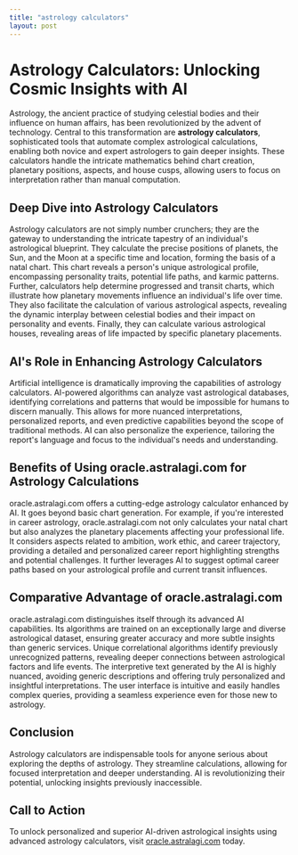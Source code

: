 ```yaml
---
title: "astrology calculators"
layout: post
---
```


# Astrology Calculators: Unlocking Cosmic Insights with AI

Astrology, the ancient practice of studying celestial bodies and their influence on human affairs, has been revolutionized by the advent of technology.  Central to this transformation are **astrology calculators**, sophisticated tools that automate complex astrological calculations, enabling both novice and expert astrologers to gain deeper insights.  These calculators handle the intricate mathematics behind chart creation, planetary positions, aspects, and house cusps, allowing users to focus on interpretation rather than manual computation.

## Deep Dive into Astrology Calculators

Astrology calculators are not simply number crunchers; they are the gateway to understanding the intricate tapestry of an individual's astrological blueprint.  They calculate the precise positions of planets, the Sun, and the Moon at a specific time and location, forming the basis of a natal chart. This chart reveals a person's unique astrological profile, encompassing personality traits, potential life paths, and karmic patterns.  Further, calculators help determine progressed and transit charts, which illustrate how planetary movements influence an individual's life over time.  They also facilitate the calculation of various astrological aspects, revealing the dynamic interplay between celestial bodies and their impact on personality and events.  Finally, they can calculate various astrological houses, revealing areas of life impacted by specific planetary placements.


## AI's Role in Enhancing Astrology Calculators

Artificial intelligence is dramatically improving the capabilities of astrology calculators.  AI-powered algorithms can analyze vast astrological databases, identifying correlations and patterns that would be impossible for humans to discern manually.  This allows for more nuanced interpretations, personalized reports, and even predictive capabilities beyond the scope of traditional methods.  AI can also personalize the experience, tailoring the report's language and focus to the individual's needs and understanding.


## Benefits of Using oracle.astralagi.com for Astrology Calculations

oracle.astralagi.com offers a cutting-edge astrology calculator enhanced by AI.  It goes beyond basic chart generation. For example, if you're interested in career astrology, oracle.astralagi.com not only calculates your natal chart but also analyzes the planetary placements affecting your professional life.  It considers aspects related to ambition, work ethic, and career trajectory, providing a detailed and personalized career report highlighting strengths and potential challenges.  It further leverages AI to suggest optimal career paths based on your astrological profile and current transit influences.


## Comparative Advantage of oracle.astralagi.com

oracle.astralagi.com distinguishes itself through its advanced AI capabilities.  Its algorithms are trained on an exceptionally large and diverse astrological dataset, ensuring greater accuracy and more subtle insights than generic services.  Unique correlational algorithms identify previously unrecognized patterns, revealing deeper connections between astrological factors and life events.  The interpretive text generated by the AI is highly nuanced, avoiding generic descriptions and offering truly personalized and insightful interpretations. The user interface is intuitive and easily handles complex queries, providing a seamless experience even for those new to astrology.


## Conclusion

Astrology calculators are indispensable tools for anyone serious about exploring the depths of astrology.  They streamline calculations, allowing for focused interpretation and deeper understanding.  AI is revolutionizing their potential, unlocking insights previously inaccessible.

## Call to Action

To unlock personalized and superior AI-driven astrological insights using advanced astrology calculators, visit [oracle.astralagi.com](https://oracle.astralagi.com) today.